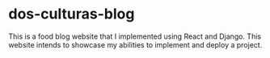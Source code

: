 # dos-culturas-blog
This is a food blog website that I implemented using React and Django. This website intends to showcase my abilities to implement and deploy a project.
